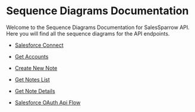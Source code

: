 # Sequence Diagrams Documentation

Welcome to the Sequence Diagrams Documentation for SalesSparrow API.
Here you will find all the sequence diagrams for the API endpoints.

- [Salesforce Connect](#https://github.com/TrueSparrowSystems/AI-SalesSparrow-Docs/blob/master/sequenceDiagrams/Auth/SalesforceConnect.mermaid)

- [Get Accounts](#https://github.com/TrueSparrowSystems/AI-SalesSparrow-Docs/blob/master/sequenceDiagrams/GetAccounts.mermaid)

- [Create New Note](#https://github.com/TrueSparrowSystems/AI-SalesSparrow-Docs/blob/master/sequenceDiagrams/CreateNewNote.mermaid)

- [Get Notes List](#https://github.com/TrueSparrowSystems/AI-SalesSparrow-Docs/blob/master/sequenceDiagrams/GetNotesList.mermaid)

- [Get Note Details](#https://github.com/TrueSparrowSystems/AI-SalesSparrow-Docs/blob/master/sequenceDiagrams/GetNoteDetails.mermaid)

- [Salesforce OAuth Api Flow](#https://github.com/TrueSparrowSystems/AI-SalesSparrow-Docs/blob/master/sequenceDiagrams/SalesforceOAuthApiFlow.mermaid)
